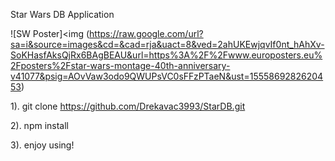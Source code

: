 Star Wars DB Application

![SW Poster]<img (https://raw.google.com/url?sa=i&source=images&cd=&cad=rja&uact=8&ved=2ahUKEwjqvIf0nt_hAhXv-SoKHasfAksQjRx6BAgBEAU&url=https%3A%2F%2Fwww.europosters.eu%2Fposters%2Fstar-wars-montage-40th-anniversary-v41077&psig=AOvVaw3odo9QWUPsVC0sFFzPTaeN&ust=1555869282620453)

1). git clone https://github.com/Drekavac3993/StarDB.git

2). npm install

3). enjoy using!
